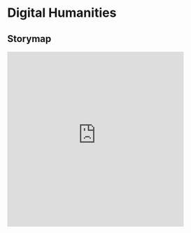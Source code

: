 # Digital Humanities



## Storymap
<iframe src="https://uploads.knightlab.com/storymapjs/eaa13eb223fc3d2c0062066080b43b0f/obraz/index.html" frameborder="0" width="80%" height="400"></iframe>
